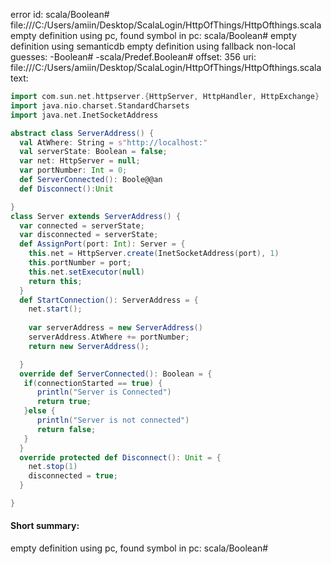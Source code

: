 error id: scala/Boolean#
file:///C:/Users/amiin/Desktop/ScalaLogin/HttpOfThings/HttpOfthings.scala
empty definition using pc, found symbol in pc: scala/Boolean#
empty definition using semanticdb
empty definition using fallback
non-local guesses:
	 -Boolean#
	 -scala/Predef.Boolean#
offset: 356
uri: file:///C:/Users/amiin/Desktop/ScalaLogin/HttpOfThings/HttpOfthings.scala
text:
```scala
import com.sun.net.httpserver.{HttpServer, HttpHandler, HttpExchange}
import java.nio.charset.StandardCharsets
import java.net.InetSocketAddress

abstract class ServerAddress() {
  val AtWhere: String = s"http://localhost:"
  val serverState: Boolean = false;
  var net: HttpServer = null;
  var portNumber: Int = 0;
  def ServerConnected(): Boole@@an 
  def Disconnect():Unit

}
class Server extends ServerAddress() {
  var connected = serverState;
  var disconnected = serverState;
  def AssignPort(port: Int): Server = {
    this.net = HttpServer.create(InetSocketAddress(port), 1)
    this.portNumber = port;
    this.net.setExecutor(null)
    return this;
  }
  def StartConnection(): ServerAddress = {
    net.start();
    
    var serverAddress = new ServerAddress()
    serverAddress.AtWhere += portNumber;
    return new ServerAddress();

  }
  override def ServerConnected(): Boolean = {
   if(connectionStarted == true) {
      println("Server is Connected")
      return true;
   }else {
      println("Server is not connected")
      return false;
   }
  }
  override protected def Disconnect(): Unit = {
    net.stop(1)
    disconnected = true;
  }

}

```


#### Short summary: 

empty definition using pc, found symbol in pc: scala/Boolean#